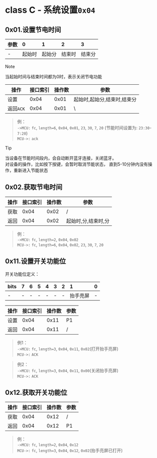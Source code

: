 # class C - 系统设置`0x04`



## 0x01.设置节电时间

| 参数 | 0      | 1      | 2      | 3      |
| :--- | :----- | :----- | :----- | :----- |
| -    | 起始时 | 起始分 | 结束时 | 结束分 |

> [!NOTE]
> 当起始时间与结束时间都为0时，表示关闭节电功能

| 操作 | 接口索引 | 操作数  | 参数   |
| ---- | ---- | ---- | ---- |
| 设置 | 0x04 | 0x01 | 起始时,起始分,结束时,结束分 |
| 返回`ACK` | 0x04 | 0x01 | \ |

> 例：  
> `->MCU:` `fc`, `length=6`, `0x04`, `0x01`, `23`, `30`, `7`, `20`  (节能时间设置为: `23:30`-`7:20`)  
> `MCU->:` `ack`  

> [!TIP]
> 当设备在节能时间段内，会自动断开蓝牙连接，关闭蓝牙。  
> 对设备的操作，比如按下按键，会暂时取消节能状态，
> 直到5-10分钟内没有操作，重新进入节能状态



## 0x02.获取节电时间

| 操作 | 接口索引 | 操作数  | 参数   |
| ---- | ---- | ---- | ---- |
| 获取 | 0x04 | 0x02 | / |
| 返回 | 0x04 | 0x02 | 起始时,分,结束时,分 |

> 例：  
> `->MCU:` `fc`, `length=2`, `0x04`, `0x02`  
> `MCU->:` `fc`, `length=6`, `0x04`, `0x02`, `23`, `30`, `7`, `20`  



## 0x11.设置开关功能位

开关功能位定义：

| bits | 7    | 6    | 5    | 4    | 3    | 2    | 1        | 0    |
| :--- | :--- | :--- | :--- | :--- | :--- | :--- | :------- | :--- |
| -    | -    | -    | -    | -    | -    | -    | 抬手亮屏 | -    |

| 操作 | 接口索引 | 操作数 | 参数 |
| ---- | -------- | ------ | ---- |
| 设置 | 0x04     | 0x11   | P1   |
| 返回 | 0x04     | 0x11   | /    |

> 例1：  
> `->MCU:` `fc`, `length=3`, `0x04`, `0x11`, `0x02`(打开抬手亮屏)  
> `MCU->:` `ACK`  

> 例2：  
> `->MCU:` `fc`, `length=3`, `0x04`, `0x11`, `0x00`(关闭抬手亮屏)  
> `MCU->:` `ACK`  

## 0x12.获取开关功能位

| 操作 | 接口索引 | 操作数 | 参数 |
| ---- | -------- | ------ | ---- |
| 获取 | 0x04     | 0x12   | /    |
| 返回 | 0x04     | 0x12   | P1   |

> 例：  
> `->MCU:` `fc`, `length=2`, `0x04`, `0x12`  
> `MCU->:` `fc`, `length=3`, `0x04`, `0x12`, `0x02`(抬手亮屏已打开)

